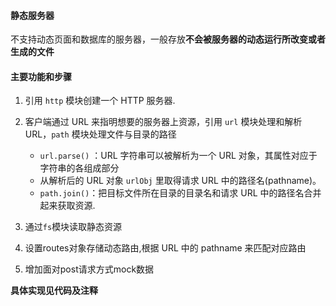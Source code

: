 #### 静态服务器

不支持动态页面和数据库的服务器，一般存放**不会被服务器的动态运行所改变或者生成的文件**

#### 主要功能和步骤

1. 引用 `http` 模块创建一个 HTTP 服务器.

2. 客户端通过 URL 来指明想要的服务器上资源，引用 `url` 模块处理和解析 URL，`path` 模块处理文件与目录的路径
   - `url.parse()` ：URL 字符串可以被解析为一个 URL 对象，其属性对应于字符串的各组成部分
   - 从解析后的 URL 对象 `urlObj` 里取得请求 URL 中的路径名(pathname)。
   - `path.join()`：把目标文件所在目录的目录名和请求 URL 中的路径名合并起来获取资源.
3. 通过`fs`模块读取静态资源
4. 设置routes对象存储动态路由,根据 URL 中的 pathname 来匹配对应路由
5. 增加面对post请求方式mock数据

**具体实现见代码及注释**